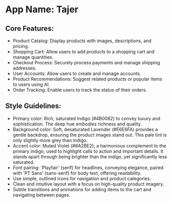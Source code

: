 # **App Name**: Tajer

## Core Features:

- Product Catalog: Display products with images, descriptions, and pricing.
- Shopping Cart: Allow users to add products to a shopping cart and manage quantities.
- Checkout Process: Securely process payments and manage shipping addresses.
- User Accounts: Allow users to create and manage accounts.
- Product Recommendations: Suggest related products or popular items to users using AI.
- Order Tracking: Enable users to track the status of their orders.

## Style Guidelines:

- Primary color: Rich, saturated Indigo (#4B0082) to convey luxury and sophistication. The deep hue embodies richness and quality.
- Background color: Soft, desaturated Lavender (#E6E6FA) provides a gentle backdrop, ensuring the product images stand out. This pale tint is only slightly more grey than Indigo.
- Accent color: Muted Violet (#8A2BE2), a harmonious complement to the primary indigo, used to highlight calls to action and important details. It stands apart through being brighter than the indigo, yet significantly less saturated.
- Font pairing: 'Playfair' (serif) for headlines, conveying elegance, paired with 'PT Sans' (sans-serif) for body text, offering readability.
- Use simple, outlined icons for navigation and product categories.
- Clean and intuitive layout with a focus on high-quality product imagery.
- Subtle transitions and animations for adding items to the cart and navigating between pages.